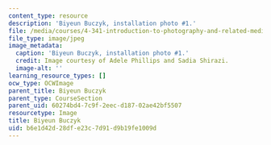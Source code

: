 ```yaml
---
content_type: resource
description: 'Biyeun Buczyk, installation photo #1.'
file: /media/courses/4-341-introduction-to-photography-and-related-media-fall-2007/b6e1d42d28dfe23c7d91d9b19fe1009d_buczyk5.jpg
file_type: image/jpeg
image_metadata:
  caption: 'Biyeun Buczyk, installation photo #1.'
  credit: Image courtesy of Adele Phillips and Sadia Shirazi.
  image-alt: ''
learning_resource_types: []
ocw_type: OCWImage
parent_title: Biyeun Buczyk
parent_type: CourseSection
parent_uid: 60274bd4-7c9f-2eec-d187-02ae42bf5507
resourcetype: Image
title: Biyeun Buczyk
uid: b6e1d42d-28df-e23c-7d91-d9b19fe1009d
---
```

